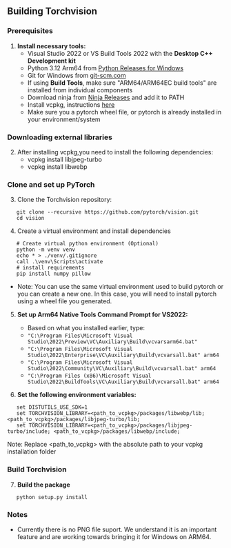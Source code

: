 ## Building Torchvision
### Prerequisites
1. **Install necessary tools:**
   - Visual Studio 2022 or VS Build Tools 2022 with the **Desktop C++ Development kit**
   - Python 3.12 Arm64 from [Python Releases for Windows](https://www.python.org/downloads/windows/)
   - Git for Windows from [git-scm.com](https://git-scm.com/downloads)
   - If using **Build Tools**, make sure "ARM64/ARM64EC build tools" are installed from individual components
   - Download ninja from [Ninja Releases](https://github.com/ninja-build/ninja/releases) and add it to PATH
   - Install vcpkg, instructions [here](https://learn.microsoft.com/en-us/vcpkg/get_started/get-started?pivots=shell-powershell#1---set-up-vcpkg)
   - Make sure you a pytorch wheel file, or pytorch is already installed in your environment/system

### Downloading external libraries
2. After installing vcpkg,you need to install the following dependencies:
   - vcpkg install libjpeg-turbo 
   - vcpkg install libwebp 

### Clone and set up PyTorch
3. Clone the Torchvision repository:
```
   git clone --recursive https://github.com/pytorch/vision.git
   cd vision
```
4. Create a virtual environment and install dependencies
```
   # Create virtual python environment (Optional)
   python -m venv venv
   echo * > ./venv/.gitignore
   call .\venv\Scripts\activate   
   # install requirements
   pip install numpy pillow 
```
   - Note: You can use the same virtual environment used to build pytorch or you can create a new one. In this case, you will need to install pytorch using a wheel file you generated.

5. **Set up Arm64 Native Tools Command Prompt for VS2022:**
   - Based on what you installed earlier, type:
   - `"C:\Program Files\Microsoft Visual Studio\2022\Preview\VC\Auxiliary\Build\vcvarsarm64.bat"`
   - `"C:\Program Files\Microsoft Visual Studio\2022\Enterprise\VC\Auxiliary\Build\vcvarsall.bat" arm64`
   - `"C:\Program Files\Microsoft Visual Studio\2022\Community\VC\Auxiliary\Build\vcvarsall.bat" arm64`
   - `"C:\Program Files (x86)\Microsoft Visual Studio\2022\BuildTools\VC\Auxiliary\Build\vcvarsall.bat" arm64`

6. **Set the following environment variables:**
```
   set DISTUTILS_USE_SDK=1
   set TORCHVISION_LIBRARY=<path_to_vcpkg>/packages/libwebp/lib;<path_to_vcpkg>/packages/libjpeg-turbo/lib;
   set TORCHVISION_LIBRARY=<path_to_vcpkg>/packages/libjpeg-turbo/include; <path_to_vcpkg>/packages/libwebp/include;
```
   Note: Replace <path_to_vcpkg> with the absolute path to your vcpkg installation folder

### Build Torchvision
7. **Build the package**
```
   python setup.py install
```

### Notes
   - Currently there is no PNG file suport. We understand it is an important feature and are working towards bringing it for Windows on ARM64.





